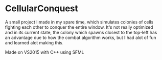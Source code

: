 # CellularConquest
A small project I made in my spare time, which simulates colonies of cells fighting each other to conquer the entire window. It's not really optimized and in its current state, the colony which spawns closest to the top-left has an advantage due to how the combat algorithm works, but I had alot of fun and learned alot making this. 


Made on VS2015 with C++ using SFML 
